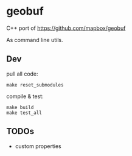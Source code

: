 # geobuf

C++ port of <https://github.com/mapbox/geobuf>

As command line utils.

## Dev

pull all code:

```
make reset_submodules
```

compile & test:

```
make build
make test_all
```

## TODOs

-   custom properties
